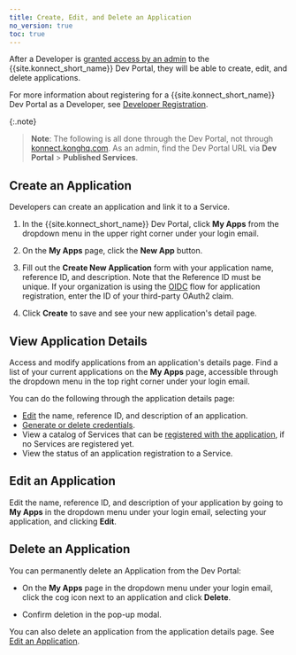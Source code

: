 ```yaml
---
title: Create, Edit, and Delete an Application
no_version: true
toc: true
---
```


After a Developer is [granted access by an admin](/konnect/legacy/dev-portal/access-and-approval/manage-devs/) to the {{site.konnect_short_name}} Dev Portal, they will be able to create, edit, and delete applications.

For more information about registering for a {{site.konnect_short_name}} Dev Portal as a Developer, see [Developer Registration](/konnect/legacy/dev-portal/access-and-approval/dev-reg/).

{:.note}
> **Note**: The following is all done through the Dev Portal, not through [konnect.konghq.com](https://konnect.konghq.com). As an admin, find the Dev Portal URL via **Dev Portal** > **Published Services**.

## Create an Application

Developers can create an application and link it to a Service.

1. In the {{site.konnect_short_name}} Dev Portal, click **My Apps** from the dropdown menu in the upper right corner under your login email.

2. On the **My Apps** page, click the **New App** button.

3. Fill out the **Create New Application** form with your application name, reference ID, and description. Note that the Reference ID must be unique. If your organization is using the
   [OIDC](/konnect/legacy/dev-portal/applications/enable-app-reg#oidc-flow)
   flow for application registration, enter the ID of your third-party OAuth2 claim.

4. Click **Create** to save and see your new application's detail page.    

## View Application Details

Access and modify applications from an application's details page. Find a list of your current applications on the **My Apps** page, accessible through the dropdown menu in the top right corner under your login email.

You can do the following through the application details page:

- [Edit](#edit-an-application) the name, reference ID, and description of an application.
- [Generate or delete credentials](/konnect/legacy/dev-portal/applications/dev-gen-creds).
- View a catalog of Services that can be [registered with the application](/konnect/legacy/dev-portal/applications/dev-reg-app-service), if no Services are registered yet.
- View the status of an application registration to a Service.

## Edit an Application

Edit the name, reference ID, and description of your application by going to **My Apps** in the dropdown menu under your login email, selecting your application, and clicking **Edit**.

## Delete an Application

You can permanently delete an Application from the Dev Portal:

- On the **My Apps** page in the dropdown menu under your login email, click the cog icon next to an application and click **Delete**.

- Confirm deletion in the pop-up modal.

You can also delete an application from the application details page. See [Edit an Application](#edit-an-application).
